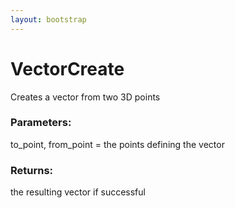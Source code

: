 ```yaml
---
layout: bootstrap
---
```


# VectorCreate

Creates a vector from two 3D points
          

### Parameters:

to_point, from_point = the points defining the vector
        

### Returns:


the resulting vector if successful
        


